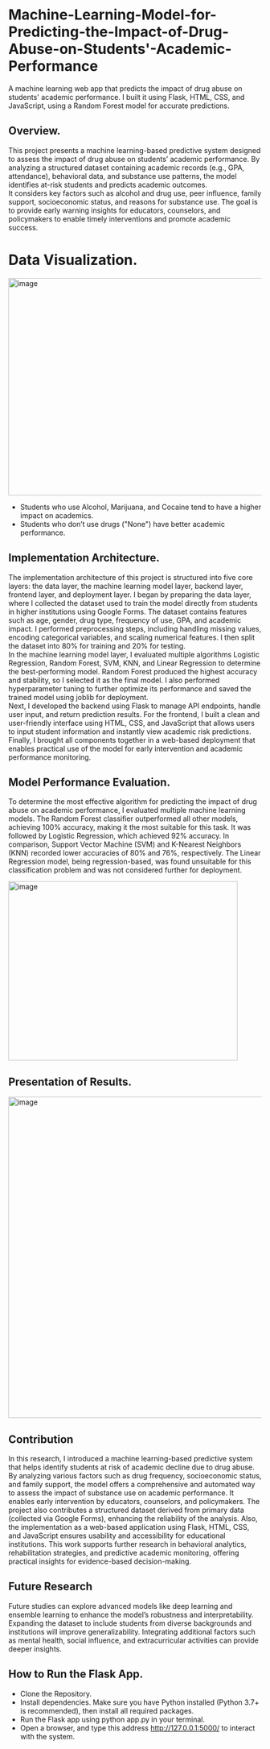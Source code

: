# Machine-Learning-Model-for-Predicting-the-Impact-of-Drug-Abuse-on-Students'-Academic-Performance
A machine learning web app that predicts the impact of drug abuse on students' academic performance. I built it using Flask, HTML, CSS, and JavaScript, using a Random Forest model for accurate predictions.
## Overview.  
This project presents a machine learning-based predictive system designed to assess the impact of drug abuse on students’ academic performance. By analyzing a structured dataset containing academic records (e.g., GPA, attendance), behavioral data, and substance use patterns, the model identifies at-risk students and predicts academic outcomes.  
It considers key factors such as alcohol and drug use, peer influence, family support, socioeconomic status, and reasons for substance use. The goal is to provide early warning insights for educators, counselors, and policymakers to enable timely interventions and promote academic success.  

# Data Visualization.  

<img width="805" height="432" alt="image" src="https://github.com/user-attachments/assets/9e70731c-5124-48bb-8fda-b2d7b3ab8a7f" />   

- Students who use Alcohol, Marijuana, and Cocaine tend to have a higher impact on academics.  
- Students who don’t use drugs ("None") have better academic performance.  

## Implementation Architecture.  
The implementation architecture of this project is structured into five core layers: the data layer, the machine learning model layer, backend layer, frontend layer, and deployment layer. I began by preparing the data layer, where I collected the dataset used to train the model directly from students in higher institutions using Google Forms. The dataset contains features such as age, gender, drug type, frequency of use, GPA, and academic impact. I performed preprocessing steps, including handling missing values, encoding categorical variables, and scaling numerical features. I then split the dataset into 80% for training and 20% for testing.  
In the machine learning model layer, I evaluated multiple algorithms Logistic Regression, Random Forest, SVM, KNN, and Linear Regression to determine the best-performing model. Random Forest produced the highest accuracy and stability, so I selected it as the final model. I also performed hyperparameter tuning to further optimize its performance and saved the trained model using joblib for deployment.  
Next, I developed the backend using Flask to manage API endpoints, handle user input, and return prediction results. For the frontend, I built a clean and user-friendly interface using HTML, CSS, and JavaScript that allows users to input student information and instantly view academic risk predictions. Finally, I brought all components together in a web-based deployment that enables practical use of the model for early intervention and academic performance monitoring.  

## Model Performance Evaluation.  

To determine the most effective algorithm for predicting the impact of drug abuse on academic performance, I evaluated multiple machine learning models. The Random Forest classifier outperformed all other models, achieving 100% accuracy, making it the most suitable for this task. It was followed by Logistic Regression, which achieved 92% accuracy. In comparison, Support Vector Machine (SVM) and K-Nearest Neighbors (KNN) recorded lower accuracies of 80% and 76%, respectively. The Linear Regression model, being regression-based, was found unsuitable for this classification problem and was not considered further for deployment.  

<img width="456" height="356" alt="image" src="https://github.com/user-attachments/assets/296c62f6-9544-4b20-95bf-81d8b301babc" />  

## Presentation of Results.  

<img width="636" height="638" alt="image" src="https://github.com/user-attachments/assets/bc6ee007-5fd3-4a50-ae35-67b81fa07312" />  

## Contribution
In this research, I introduced a machine learning-based predictive system that helps identify students at risk of academic decline due to drug abuse. By analyzing various factors such as drug frequency, socioeconomic status, and family support, the model offers a comprehensive and automated way to assess the impact of substance use on academic performance. It enables early intervention by educators, counselors, and policymakers. The project also contributes a structured dataset derived from primary data (collected via Google Forms), enhancing the reliability of the analysis. Also, the implementation as a web-based application using Flask, HTML, CSS, and JavaScript ensures usability and accessibility for educational institutions. This work supports further research in behavioral analytics, rehabilitation strategies, and predictive academic monitoring, offering practical insights for evidence-based decision-making.

## Future Research
Future studies can explore advanced models like deep learning and ensemble learning to enhance the model’s robustness and interpretability. Expanding the dataset to include students from diverse backgrounds and institutions will improve generalizability. Integrating additional factors such as mental health, social influence, and extracurricular activities can provide deeper insights.
## How to Run the Flask App.

- Clone the Repository.
- Install dependencies. Make sure you have Python installed (Python 3.7+ is recommended), then install all required packages.
- Run the Flask app using python app.py in your terminal.
- Open a browser, and type this address http://127.0.0.1:5000/ to interact with the system.
